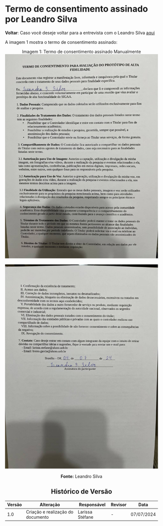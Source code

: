 # Termo de consentimento assinado por Leandro Silva

**Voltar**: Caso você deseje voltar para a entrevista com o Leandro Silva [aqui]()

A imagem 1 mostra o termo de consentimento assinado:

  <div align="center">
    Imagem 1: Termo de consentimento assinado Manualmente
    <br>
    <img src="https://raw.githubusercontent.com/Interacao-Humano-Computador/2024.1-SIGAA/main/docs/Midia/TermosConsentimento/photo_4922979046564933157_y.jpg">

 <div align="center">
    <br>
    <img src="https://raw.githubusercontent.com/Interacao-Humano-Computador/2024.1-SIGAA/main/docs/Midia/TermosConsentimento/photo_4922979046564933158_y.jpg">
   
**Fonte:** Leandro Silva

## Histórico de Versão

| Versão | Alteração                         | Responsável     | Revisor         | Data       |
| ------ | --------------------------------- | --------------- | --------------- | ---------- |
| 1.0    | Criação e realização do documento | Larissa Stéfane | - | 07/07/2024 |
